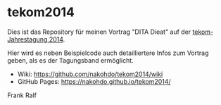 # tekom2014

Dies ist das Repository für meinen Vortrag "DITA Dieat" auf der [tekom-Jahrestagung 2014](http://tagungen.tekom.de/h14/tekom-jahrestagung-2014/).   

Hier wird es neben Beispielcode auch detailliertere Infos zum Vortrag geben, als es der Tagungsband ermöglicht. 

* Wiki: https://github.com/nakohdo/tekom2014/wiki
* GitHub Pages: https://nakohdo.github.io/tekom2014/ 

Frank Ralf

